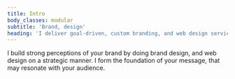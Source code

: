 ```yaml
---
title: Intro
body_classes: modular
subtitle: 'Brand, design'
heading: 'I deliver goal-driven, custom branding, and web design services'
---
```


I build strong perceptions of your brand by doing brand design, and web design on a strategic manner. I form the foundation of your message, that may resonate with your audience.